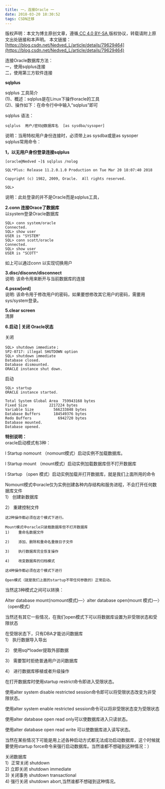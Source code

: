 ```yaml
---
title: 一，连接Oracle 一
date: 2018-03-20 18:30:52
tags: CSDN迁移
---
```

 [ ](http://creativecommons.org/licenses/by-sa/4.0/) 版权声明：本文为博主原创文章，遵循[ CC 4.0 BY-SA ](http://creativecommons.org/licenses/by-sa/4.0/)版权协议，转载请附上原文出处链接和本声明。  本文链接：[https://blog.csdn.net/Nedved_L/article/details/79629464](https://blog.csdn.net/Nedved_L/article/details/79629464)   
    
  连接Oracle数据库方法：   
 一，使用sqlplus连接   
 二，使用第三方软件连接

 **sqlplus**

 sqlplus 工具简介   
 (1)、概述：sqlplus是在Linux下操作oracle的工具   
 (2)、操作如下：在命令行中中输入“sqlplus”即可

 sqlplus 语法： 

 
```
sqlplus  用户/密码@数据库名  [as sysdba/sysoper]
```
 说明：当用特权用户身份连接时，必须带上as sysdba或是as sysoper   
 sqlplus常用命令：

 **1，以无用户身份登录连接sqlplus**

 
```
[oracle@Nedved ~]$ sqlplus /nolog

SQL*Plus: Release 11.2.0.1.0 Production on Tue Mar 20 18:07:40 2018

Copyright (c) 1982, 2009, Oracle.  All rights reserved.

SQL> 
```
 说明：此处登录的并不是Oracle而是sqlplus工具，

 **2.conn 连接Orace了数据库**   
 以system登录Oracle数据库

 
```
SQL> conn system/oracle
Connected.
SQL> show user
USER is "SYSTEM"
SQL> conn scott/oracle
Connected.
SQL> show user
USER is "SCOTT"

```
 如上可以通过conn 以实现切换用户

 **3.disc/disconn/disconnect**   
 说明: 该命令用来断开与当前数据库的连接

 **4.pssw[ord]**   
 说明: 该命令用于修改用户的密码，如果要想修改其它用户的密码，需要用sys/system登录。

 **5.clear screen**   
 清屏

 **6.启动 | 关闭 Oracle状态**

 关闭

 
```
SQL> shutdown immediate；
SP2-0717: illegal SHUTDOWN option
SQL> shutdown immediate
Database closed.
Database dismounted.
ORACLE instance shut down.
```
 启动

 
```
SQL> startup
ORACLE instance started.

Total System Global Area  759943168 bytes
Fixed Size          2217224 bytes
Variable Size         566233848 bytes
Database Buffers      184549376 bytes
Redo Buffers            6942720 bytes
Database mounted.
Database opened.
```
 **特别说明：**   
 oracle启动模式有3种：

 l Startup nomount （nomount模式）启动实例不加载数据库。

 l Startup mount （mount模式）启动实例加载数据库但不打开数据库

 l Startup （open 模式）启动实例加载并打开数据库，就是我们上面所用的命令

 Nomount模式中oracle仅为实例创建各种内存结构和服务进程，不会打开任何数据库文件   
 1） 创建新数据库

 2） 重建控制文件

 
```
这2种操作都必须在这个模式下进行。

Mount模式中oracle只装载数据库但不打开数据库
1)    重命名数据文件

2)    添加、删除和重命名重做日子文件

3)    执行数据库完全恢复操作

4)    改变数据库的归档模式

这4种操作都必须在这个模式下进行

Open模式（就是我们上面的startup不带任何参数的）正常启动。

```
 当然这3种模式之间可以转换：

 Alter database mount(nomount模式)—〉alter database open(mount 模式)—〉（open模式）

 当然还有其它一些情况，在我们open模式下可以将数据库设置为非受限状态和受限状态

 在受限状态下，只有DBA才能访问数据库   
 1） 执行数据导入导出

 2） 使用sql*loader提取外部数据

 3） 需要暂时拒绝普通用户访问数据库

 4） 进行数据库移植或者升级操作

 在打开数据库时使用startup restrict命令即进入受限状态。

 使用alter system disable restricted session命令即可以将受限状态改变为非受限状态。

 使用alter system enable restricted session命令可以将非受限状态变为受限状态 

 使用alter database open read only可以使数据库进入只读状态。

 使用alter database open read write 可以使数据库进入读写状态。

 当然在某些情况下可能是用上述各种启动方式都无法成功启动数据库，这个时候就要使用startup force命令来强行启动数据库。当然谁都不想碰到这种情况：）

 关闭数据库   
 1）正常关闭 shutdown   
 2) 立即关闭 shutdown immediate   
 3) 关闭事务 shutdown transactional   
 4) 强行关闭 shutdown abort,当然谁都不想碰到这种情况。

   
  